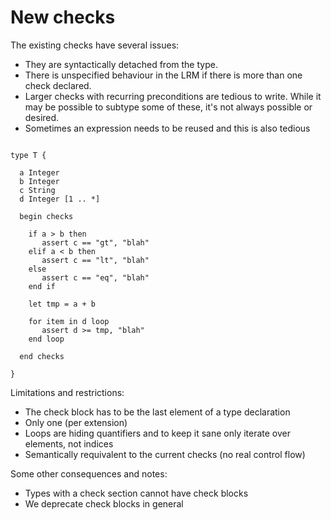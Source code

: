 # New checks

The existing checks have several issues:

* They are syntactically detached from the type.
* There is unspecified behaviour in the LRM if there is more than one
  check declared.
* Larger checks with recurring preconditions are tedious to
  write. While it may be possible to subtype some of these, it's not
  always possible or desired.
* Sometimes an expression needs to be reused and this is also tedious

```trlc

type T {

  a Integer
  b Integer
  c String
  d Integer [1 .. *]

  begin checks

    if a > b then
	   assert c == "gt", "blah"
	elif a < b then
	   assert c == "lt", "blah"
	else
	   assert c == "eq", "blah"
	end if

	let tmp = a + b

	for item in d loop
	   assert d >= tmp, "blah"
    end loop

  end checks

}
```

Limitations and restrictions:

* The check block has to be the last element of a type declaration
* Only one (per extension)
* Loops are hiding quantifiers and to keep it sane only iterate over
  elements, not indices
* Semantically requivalent to the current checks (no real control
  flow)

Some other consequences and notes:

* Types with a check section cannot have check blocks
* We deprecate check blocks in general
